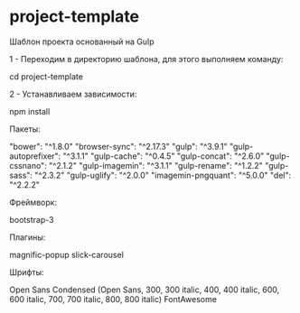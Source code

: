 # project-template
Шаблон проекта основанный на Gulp

1 - Переходим в директорию шаблона, для этого выполняем команду:

cd project-template
    
2 - Устанавливаем зависимости:

npm install

Пакеты:

"bower": "^1.8.0"
"browser-sync": "^2.17.3"
"gulp": "^3.9.1"
"gulp-autoprefixer": "^3.1.1"
"gulp-cache": "^0.4.5"
"gulp-concat": "^2.6.0"
"gulp-cssnano": "^2.1.2"
"gulp-imagemin": "^3.1.1"
"gulp-rename": "^1.2.2"
"gulp-sass": "^2.3.2"
"gulp-uglify": "^2.0.0"
"imagemin-pngquant": "^5.0.0"
"del": "^2.2.2"

Фреймворк:

bootstrap-3

Плагины:

magnific-popup
slick-carousel

Шрифты:

Open Sans Condensed (Open Sans, 300, 300 italic, 400, 400 italic, 600, 600 italic, 700, 700 italic, 800, 800 italic)
FontAwesome